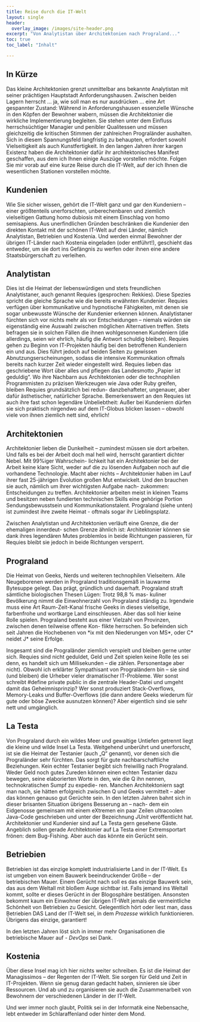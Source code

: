 ```yaml
---
title: Reise durch die IT-Welt
layout: single
header:
  overlay_image: /images/site-header.png
excerpt: "Von Analytistan über Architektonien nach Prograland..."
toc: true
toc_label: "Inhalt"

---
```



## In Kürze

Das kleine Architektonien grenzt unmittelbar ans bekannte Analytistan mit seiner prächtigen Hauptstadt Anforderungshausen. Zwischen beiden Lagern herrscht ... ja, wie soll man es nur ausdrücken ... eine Art gespannter Zustand: Während in Anforderungshausen essenzielle Wünsche in den Köpfen der Bewohner wabern, müssen die Architektonier die wirkliche Implementierung begleiten. Sie stehen unter dem Einfluss herrschsüchtiger Managier und penibler Qualitessen und müssen gleichzeitig die kritischen Stimmen der zahlreichen Prograländer aushalten.
Sich in diesem Spannungsfeld langfristig zu behaupten, erfordert sowohl Vielseitigkeit als auch Kunstfertigkeit. In den langen Jahren ihrer kargen Existenz haben die Architektonier dafür ihr architektonisches Manifest geschaffen, aus dem ich Ihnen einige Auszüge
vorstellen möchte.
Folgen Sie mir vorab auf eine kurze Reise durch die IT-Welt, auf der ich Ihnen die wesentlichen Stationen vorstellen möchte.

## Kundenien
Wie Sie sicher wissen, gehört die IT-Welt ganz und gar den Kundeniern – einer größtenteils unerforschten, unberechenbaren und ziemlich vielseitigen Gattung homo dubiosis mit einem Einschlag von homo semisapiens. Aus unerfindlichen Gründen beschränken die Kundenier den direkten Kontakt mit der schönen IT-Welt auf drei Länder, nämlich Analytistan, Betriebien und Kostenia. Und werden einmal Bewohner der übrigen IT-Länder nach Kostenia eingeladen (oder entführt!), geschieht das entweder, um sie dort ins Gefängnis zu werfen oder ihnen eine andere Staatsbürgerschaft zu verleihen.

## Analytistan

Dies ist die Heimat der liebenswürdigen und stets freundlichen Analytistaner, auch genannt Requies (gesprochen: Rekkies). Diese Spezies spricht die gleiche Sprache wie die bereits erwähnten Kundenier. Requies verfügen über kommunikative und hypnotische Fähigkeiten, mit denen sie sogar unbewusste Wünsche der Kundenier erkennen können. Analytistaner fürchten sich vor nichts mehr als vor Entscheidungen – niemals würden sie eigenständig eine Auswahl zwischen möglichen Alternativen treffen. Stets befragen sie in solchen Fällen die ihnen wohlgesonnenen Kundeniern (die allerdings, seien wir ehrlich, häufig die Antwort schuldig bleiben).
Requies gehen zu Beginn von IT-Projekten häufig bei den betroffenen Kundeniern ein und aus. Dies führt jedoch auf beiden Seiten zu gewissen Abnutzungserscheinungen, sodass die intensive Kommunikation oftmals bereits nach kurzer Zeit wieder eingestellt wird.
Requies lieben das geschriebene Wort über alles und pflegen das Landesmotto „Papier ist geduldig“. Wo ihre Nachbarn aus Architektonien oder die technophilen Programmisten zu präzisen Werkzeugen wie Java oder Ruby greifen, bleiben Requies grundsätzlich bei redun- danzbehafteter, ungenauer, aber dafür ästhetischer, natürlicher Sprache.
Bemerkenswert an den Requies ist auch ihre fast schon legendäre Unbeliebtheit: Außer bei Kundeniern dürfen sie sich praktisch nirgendwo auf dem IT-Globus blicken lassen – obwohl viele von ihnen ziemlich nett sind, ehrlich!

## Architektonien

Architektonier lieben die Dunkelheit – zumindest müssen sie dort arbeiten. Und falls es bei der Arbeit doch mal hell wird, herrscht garantiert dichter Nebel. Mit 99%iger Wahrschein- lichkeit hat ein Architektonier bei der Arbeit keine klare Sicht, weder auf die zu lösenden Aufgaben noch auf die vorhandene Technologie.
Macht aber nichts – Architektonier haben im Lauf ihrer fast 25-jährigen Evolution großen Mut entwickelt. Und den brauchen sie auch, nämlich um ihrer wichtigsten Aufgabe nach- zukommen: Entscheidungen zu treffen. Architektonier arbeiten meist in kleinen Teams und besitzen neben fundierten technischen Skills eine gehörige Portion Sendungsbewusstsein und Kommunikationstalent. Prograland (siehe unten) ist
zumindest ihre zweite Heimat - oftmals sogar ihr Lieblingsplatz.

Zwischen Analytistan und Architektonien verläuft eine Grenze, die der ehemaligen innerdeut- schen Grenze ähnlich ist: Architektonier können sie dank ihres legendären Mutes problemlos in beide Richtungen passieren, für Requies bleibt sie jedoch in beide Richtungen versperrt.

## Prograland

Die Heimat von Geeks, Nerds und weiteren technophilen Vielseitern. Alle Neugeborenen werden in Prograland traditionsgemäß in lauwarme Bytesuppe gelegt. Das prägt, gründlich und dauerhaft. Prograland straft sämtliche biologischen Thesen Lügen: Trotz 98,8 % mas- kuliner Bevölkerung nimmt die Einwohnerzahl von Prograland ständig zu. Irgendwie muss eine Art Raum-Zeit-Kanal frische Geeks in dieses vielseitige, farbenfrohe und wortkarge Land einschleusen. Aber das soll hier keine Rolle spielen.
Prograland besteht aus einer Vielzahl von Provinzen, zwischen denen teilweise offene Kon- flikte herrschen. So befeinden sich seit Jahren die Hochebenen von \*ix mit den Niederungen von MS\*, oder C\* neidet J\* seine Erfolge.

Insgesamt sind die Prograländer ziemlich verspielt und bleiben gerne unter sich. Requies sind nicht geduldet, Geld und Zeit spielen keine Rolle (es sei denn, es handelt sich um Millisekunden – die zählen. Personentage aber nicht).
Obwohl ich erklärter Sympathisant von Prograländern bin – sie sind (und bleiben) die Urheber vieler dramatischer IT-Probleme. Wer sonst schreibt #define private public in die zentrale Header-Datei und umgeht damit das Geheimnisprinzip? Wer sonst produziert Stack-Overflows, Memory-Leaks und Buffer-Overflows (die dann andere Geeks wiederum für gute oder böse Zwecke ausnutzen können)? Aber eigentlich sind sie sehr nett und umgänglich.

## La Testa
Von Prograland durch ein wildes Meer und gewaltige Untiefen getrennt liegt die kleine und wilde Insel La Testa. Weitgehend unberührt und unerforscht, ist sie die Heimat der Testanier (auch „Q“ genannt), vor denen sich die Prograländer sehr fürchten. Das sorgt für gute nachbarschaftliche Beziehungen. Kein echter Testanier begibt sich freiwillig nach Prograland. Weder Geld noch gutes Zureden können einen echten Testanier dazu bewegen, seine elaborierten Worte in den, wie die Q ihn nennen, technokratischen Sumpf zu expedie- ren. Manchen Architektoniern sagt man nach, sie hätten erfolgreich zwischen Q und Geeks vermittelt – aber das können genauso gut Gerüchte sein.
In den letzten Jahren bahnt sich in dieser brisanten Situation übrigens Besserung an – nach- dem ein Eidgenosse gemeinsam mit einem eXtremen ein paar Zeilen ultracoolen Java-Code geschrieben und unter der Bezeichnung _JUnit_ veröffentlicht hat.
Architektonier und Kundenier sind auf La Testa gern gesehene Gäste. Angeblich sollen gerade Architektonier auf La Testa einer Extremsportart frönen: dem Bug-Fishing. Aber auch das könnte ein Gerücht sein.

## Betriebien
Betriebien ist das einzige komplett industrialisierte Land in der IT-Welt. Es ist umgeben von einem Bauwerk beeindruckender Größe – der betriebischen Mauer. Einem Gerücht nach soll es das einzige Bauwerk sein, das aus dem Weltall mit bloßem Auge sichtbar ist. Falls jemand ins Weltall kommt, sollte er dieses Gerücht in der Blogosphäre bestätigen. Ansonsten bekommt kaum ein Einwohner der übrigen IT-Welt jemals die vermeintliche Schönheit von Betriebien zu Gesicht.
Gelegentlich hört oder liest man, dass Betriebien DAS Land der IT-Welt sei, in dem _Prozesse_ wirklich funktionieren. Übrigens das einzige, garantiert!

In den letzten Jahren löst sich in immer mehr Organisationen die betriebische Mauer
auf - _DevOps_ sei Dank.

## Kostenia

Über diese Insel mag ich hier nichts weiter schreiben. Es ist die Heimat der Managissimos – der Regenten der IT-Welt. Sie sorgen für Geld und Zeit in IT-Projekten. Wenn sie genug daran gedacht haben, sinnieren sie über Ressourcen. Und ab und zu organisieren sie auch die Zusammenarbeit von Bewohnern der verschiedenen Länder in der IT-Welt.

Und wer immer noch glaubt, Politik sei in der Informatik eine Nebensache, lebt
entweder im Schlaraffenland oder hinter dem Mond.
